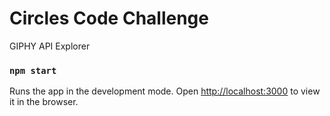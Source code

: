 # Circles Code Challenge

GIPHY API Explorer

### `npm start`

Runs the app in the development mode.
Open [http://localhost:3000](http://localhost:3000) to view it in the browser.
